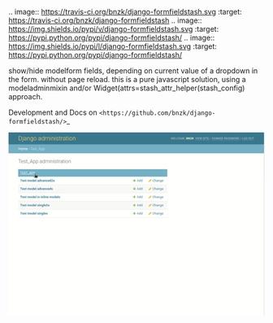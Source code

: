 
.. image:: https://travis-ci.org/bnzk/django-formfieldstash.svg
    :target: https://travis-ci.org/bnzk/django-formfieldstash
.. image:: https://img.shields.io/pypi/v/django-formfieldstash.svg
    :target: https://pypi.python.org/pypi/django-formfieldstash/
.. image:: https://img.shields.io/pypi/l/django-formfieldstash.svg
    :target: https://pypi.python.org/pypi/django-formfieldstash/

show/hide modelform fields, depending on current value of a dropdown in the form. without page reload.
this is a pure javascript solution, using a modeladminmixin and/or Widget(attrs=stash_attr_helper(stash_config) approach.

Development and Docs on `<https://github.com/bnzk/django-formfieldstash/>`_

![CI](https://raw.githubusercontent.com/bnzk/django-formfieldstash/main/docs/formfieldstash.gif "Demo GIF")
 